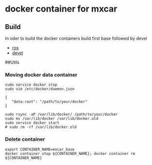 # docker container for mxcar

## Build
In oder to build the docker containers build first base followed by devel

* [ros](ros/Readme.md)
* [devel](devel/Readme.md)

##Utils
### Moving docker data container
```
sudo service docker stop
sudo vim /etc/docker/daemon.json 
```
```
{ 
   "data-root": "/path/to/your/docker" 
}
```
```
sudo rsync -aP /var/lib/docker/ /path/to/your/docker
sudo mv /var/lib/docker /var/lib/docker.old
sudo service docker start
# sudo rm -rf /var/lib/docker.old
```


### Delete container
```
export CONTAINER_NAME=mxcar_base
docker container stop ${CONTAINER_NAME}; docker container rm ${CONTAINER_NAME}
```


